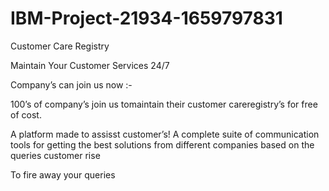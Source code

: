 # IBM-Project-21934-1659797831
Customer Care Registry

Maintain Your Customer Services 24/7

Company’s can join us now :-

100’s of company’s join us tomaintain their customer careregistry’s for free of cost.

A platform made to assisst customer’s!
A complete suite of communication tools
for getting the best solutions from different
companies based on the queries customer rise

To fire away your queries
